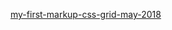 [my-first-markup-css-grid-may-2018](https://IharTsykala.github.io/my-first-markup-css-grid-may-2018)
